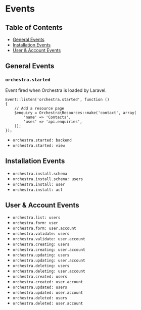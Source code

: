 # Events

## Table of Contents
- [General Events](#general)
- [Installation Events](#installation)
- [User & Account Events](#user)

<a name="general"></a>
## General Events

### `orchestra.started`
Event fired when Orchestra is loaded by Laravel.

	Event::listen('orchestra.started', function ()
	{
		// Add a resource page
		$enquiry = Orchestra\Resources::make('contact', array(
			'name' => 'Contacts',
			'uses' => 'api.enquiries',
		));
	});

* `orchestra.started: backend`
* `orchestra.started: view`

<a name="installation"></a>
## Installation Events

* `orchestra.install.schema`
* `orchestra.install.schema: users`
* `orchestra.install: user`
* `orchestra.install: acl`

<a name="user"></a>
## User & Account Events
* `orchestra.list: users`
* `orchestra.form: user`
* `orchestra.form: user.account`
* `orchestra.validate: users`
* `orchestra.validate: user.account`
* `orchestra.creating: users`
* `orchestra.creating: user.account`
* `orchestra.updating: users`
* `orchestra.updating: user.account`
* `orchestra.deleting: users`
* `orchestra.deleting: user.account`
* `orchestra.created: users`
* `orchestra.created: user.account`
* `orchestra.updated: users`
* `orchestra.updated: user.account`
* `orchestra.deleted: users`
* `orchestra.deleted: user.account`


